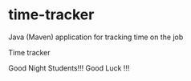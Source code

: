 # time-tracker
Java (Maven) application for tracking time on the job

Time tracker

Good Night Students!!!
Good Luck !!!
